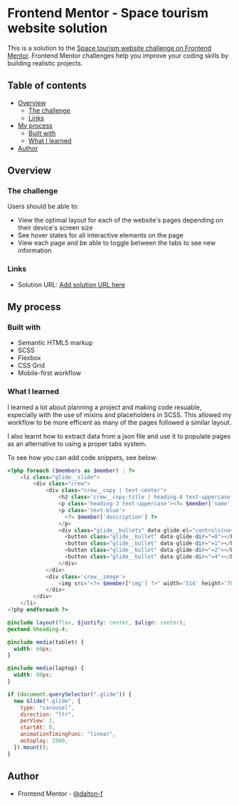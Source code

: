 # Frontend Mentor - Space tourism website solution

This is a solution to the [Space tourism website challenge on Frontend Mentor](https://www.frontendmentor.io/challenges/space-tourism-multipage-website-gRWj1URZ3). Frontend Mentor challenges help you improve your coding skills by building realistic projects.

## Table of contents

- [Overview](#overview)
  - [The challenge](#the-challenge)
  - [Links](#links)
- [My process](#my-process)
  - [Built with](#built-with)
  - [What I learned](#what-i-learned)
- [Author](#author)

## Overview

### The challenge

Users should be able to:

- View the optimal layout for each of the website's pages depending on their device's screen size
- See hover states for all interactive elements on the page
- View each page and be able to toggle between the tabs to see new information

### Links

- Solution URL: [Add solution URL here](https://your-solution-url.com)

## My process

### Built with

- Semantic HTML5 markup
- SCSS
- Flexbox
- CSS Grid
- Mobile-first workflow

### What I learned

I learned a lot about planning a project and making code resuable, especially with the use of mixins and placeholders in SCSS. This allowed my workflow to be more efficent as many of the pages followed a similar layout.

I also learnt how to extract data from a json file and use it to populate pages as an alternative to using a proper tabs system.

To see how you can add code snippets, see below:

```php
<?php foreach ($members as $member) : ?>
    <li class="glide__slide">
        <div class="crew">
            <div class="crew__copy | text-center">
                <h2 class='crew__copy-title | heading-4 text-uppercase text-white-50'><?= $member['position'] ?></h2>
                <p class='heading-3 text-uppercase'><?= $member['name'] ?></p>
                <p class='text-blue'>
                  <?= $member['description'] ?>
                </p>
                <div class="glide__bullets" data-glide-el="controls[nav]">
                  <button class="glide__bullet" data-glide-dir="=0"></button>
                  <button class="glide__bullet" data-glide-dir="=1"></button>
                  <button class="glide__bullet" data-glide-dir="=2"></button>
                  <button class="glide__bullet" data-glide-dir="=4"></button>
                </div>
            </div>
            <div class='crew__image'>
                <img src="<?= $member['img'] ?>" width='514' height='700' alt="">
            </div>
        </div>
    </li>
<?php endforeach ?>
```

```scss
@include layout(flex, $justify: center, $align: center);
@extend %heading-4;

@include media(tablet) {
  width: 60px;
}

@include media(laptop) {
  width: 80px;
}
```

```js
if (document.querySelector(".glide")) {
  new Glide(".glide", {
    type: "carousel",
    direction: "ltr",
    perView: 1,
    startAt: 0,
    animationTimingFunc: "linear",
    autoplay: 2500,
  }).mount();
}
```

## Author

- Frontend Mentor - [@dalton-f](https://www.frontendmentor.io/profile/dalton-f)